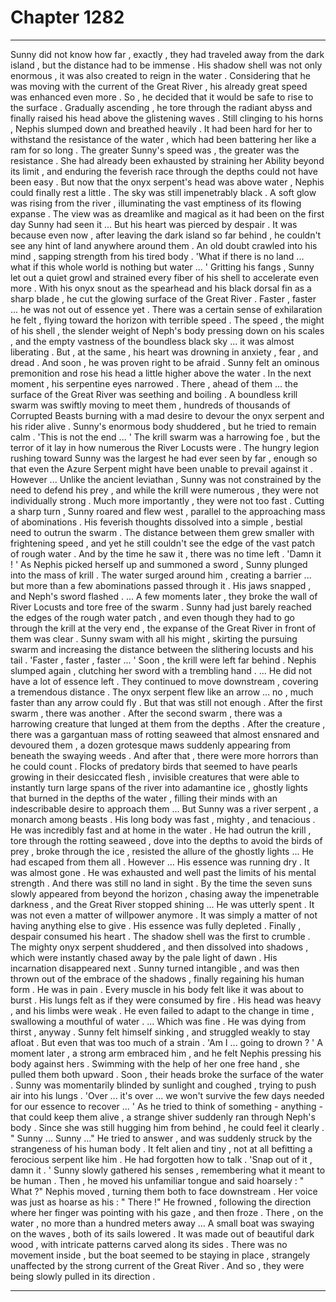 
# Chapter 1282


---

Sunny did not know how far , exactly , they had traveled away from the dark island , but the distance had to be immense . His shadow shell was not only enormous , it was also created to reign in the water . Considering that he was moving with the current of the Great River , his already great speed was enhanced even more .
So , he decided that it would be safe to rise to the surface .
Gradually ascending , he tore through the radiant abyss and finally raised his head above the glistening waves .
Still clinging to his horns , Nephis slumped down and breathed heavily . It had been hard for her to withstand the resistance of the water , which had been battering her like a ram for so long .
The greater Sunny's speed was , the greater was the resistance . She had already been exhausted by straining her Ability beyond its limit , and enduring the feverish race through the depths could not have been easy .
But now that the onyx serpent's head was above water , Nephis could finally rest a little .
The sky was still impenetrably black . A soft glow was rising from the river , illuminating the vast emptiness of its flowing expanse . The view was as dreamlike and magical as it had been on the first day Sunny had seen it ...
But his heart was pierced by despair .
It was because even now , after leaving the dark island so far behind , he couldn't see any hint of land anywhere around them .
An old doubt crawled into his mind , sapping strength from his tired body .
'What if there is no land ... what if this whole world is nothing but water ... '
Gritting his fangs , Sunny let out a quiet growl and strained every fiber of his shell to accelerate even more .
With his onyx snout as the spearhead and his black dorsal fin as a sharp blade , he cut the glowing surface of the Great River . Faster , faster ... he was not out of essence yet .
There was a certain sense of exhilaration he felt , flying toward the horizon with terrible speed . The speed , the might of his shell , the slender weight of Neph's body pressing down on his scales , and the empty vastness of the boundless black sky ... it was almost liberating .
But , at the same , his heart was drowning in anxiety , fear , and dread .
And soon , he was proven right to be afraid .
Sunny felt an ominous premonition and rose his head a little higher above the water . In the next moment , his serpentine eyes narrowed .
There , ahead of them ... the surface of the Great River was seething and boiling . A boundless krill swarm was swiftly moving to meet them , hundreds of thousands of Corrupted Beasts burning with a mad desire to devour the onyx serpent and his rider alive .
Sunny's enormous body shuddered , but he tried to remain calm .
'This is not the end ... '
The krill swarm was a harrowing foe , but the terror of it lay in how numerous the River Locusts were . The hungry legion rushing toward Sunny was the largest he had ever seen by far , enough so that even the Azure Serpent might have been unable to prevail against it . However ...
Unlike the ancient leviathan , Sunny was not constrained by the need to defend his prey , and while the krill were numerous , they were not individually strong .
Much more importantly , they were not too fast .
Cutting a sharp turn , Sunny roared and flew west , parallel to the approaching mass of abominations . His feverish thoughts dissolved into a simple , bestial need to outrun the swarm . The distance between them grew smaller with frightening speed , and yet he still couldn't see the edge of the vast patch of rough water .
And by the time he saw it , there was no time left .
'Damn it ! '
As Nephis picked herself up and summoned a sword , Sunny plunged into the mass of krill . The water surged around him , creating a barrier ... but more than a few abominations passed through it .
His jaws snapped , and Neph's sword flashed .
... A few moments later , they broke the wall of River Locusts and tore free of the swarm . Sunny had just barely reached the edges of the rough water patch , and even though they had to go through the krill at the very end , the expanse of the Great River in front of them was clear .
Sunny swam with all his might , skirting the pursuing swarm and increasing the distance between the slithering locusts and his tail .
'Faster , faster , faster ... '
Soon , the krill were left far behind . Nephis slumped again , clutching her sword with a trembling hand .
... He did not have a lot of essence left .
They continued to move downstream , covering a tremendous distance . The onyx serpent flew like an arrow ... no , much faster than any arrow could fly . But that was still not enough .
After the first swarm , there was another .
After the second swarm , there was a harrowing creature that lunged at them from the depths .
After the creature , there was a gargantuan mass of rotting seaweed that almost ensnared and devoured them , a dozen grotesque maws suddenly appearing from beneath the swaying weeds .
And after that , there were more horrors than he could count . Flocks of predatory birds that seemed to have pearls growing in their desiccated flesh , invisible creatures that were able to instantly turn large spans of the river into adamantine ice , ghostly lights that burned in the depths of the water , filling their minds with an indescribable desire to approach them ...
But Sunny was a river serpent , a monarch among beasts . His long body was fast , mighty , and tenacious . He was incredibly fast and at home in the water . He had outrun the krill , tore through the rotting seaweed , dove into the depths to avoid the birds of prey , broke through the ice , resisted the allure of the ghostly lights ...
He had escaped from them all .
However ...
His essence was running dry . It was almost gone . He was exhausted and well past the limits of his mental strength .
And there was still no land in sight .
By the time the seven suns slowly appeared from beyond the horizon , chasing away the impenetrable darkness , and the Great River stopped shining ...
He was utterly spent .
It was not even a matter of willpower anymore . It was simply a matter of not having anything else to give . His essence was fully depleted .
Finally , despair consumed his heart .
The shadow shell was the first to crumble . The mighty onyx serpent shuddered , and then dissolved into shadows , which were instantly chased away by the pale light of dawn .
His incarnation disappeared next . Sunny turned intangible , and was then thrown out of the embrace of the shadows , finally regaining his human form .
He was in pain . Every muscle in his body felt like it was about to burst . His lungs felt as if they were consumed by fire . His head was heavy , and his limbs were weak .
He even failed to adapt to the change in time , swallowing a mouthful of water .
... Which was fine . He was dying from thirst , anyway .
Sunny felt himself sinking , and struggled weakly to stay afloat . But even that was too much of a strain .
'Am I ... going to drown ? '
A moment later , a strong arm embraced him , and he felt Nephis pressing his body against hers . Swimming with the help of her one free hand , she pulled them both upward .
Soon , their heads broke the surface of the water .
Sunny was momentarily blinded by sunlight and coughed , trying to push air into his lungs .
'Over ... it's over ... we won't survive the few days needed for our essence to recover ... '
As he tried to think of something - anything - that could keep them alive , a strange shiver suddenly ran through Neph's body . Since she was still hugging him from behind , he could feel it clearly .
" Sunny ... Sunny ..."
He tried to answer , and was suddenly struck by the strangeness of his human body . It felt alien and tiny , not at all befitting a ferocious serpent like him .
He had forgotten how to talk .
'Snap out of it , damn it . '
Sunny slowly gathered his senses , remembering what it meant to be human . Then , he moved his unfamiliar tongue and said hoarsely :
" What ?"
Nephis moved , turning them both to face downstream . Her voice was just as hoarse as his :
" There !"
He frowned , following the direction where her finger was pointing with his gaze , and then froze .
There , on the water , no more than a hundred meters away ...
A small boat was swaying on the waves , both of its sails lowered .
It was made out of beautiful dark wood , with intricate patterns carved along its sides . There was no movement inside , but the boat seemed to be staying in place , strangely unaffected by the strong current of the Great River .
And so , they were being slowly pulled in its direction .

---

